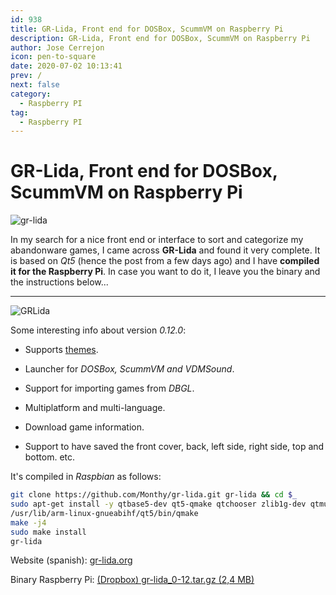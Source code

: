 ```yaml
---
id: 938
title: GR-Lida, Front end for DOSBox, ScummVM on Raspberry Pi
description: GR-Lida, Front end for DOSBox, ScummVM on Raspberry Pi
author: Jose Cerrejon
icon: pen-to-square
date: 2020-07-02 10:13:41
prev: /
next: false
category:
  - Raspberry PI
tag:
  - Raspberry PI
---
```


# GR-Lida, Front end for DOSBox, ScummVM on Raspberry Pi

![gr-lida](/images/2020/06/gr-lida.png)

In my search for a nice front end or interface to sort and categorize my abandonware games, I came across **GR-Lida** and found it very complete. It is based on *Qt5* (hence the post from a few days ago) and I have **compiled it for the Raspberry Pi**. In case you want to do it, I leave you the binary and the instructions below...

- - -
![GRLida](/images/2020/06/gr-lida-01.png "GRLida")

Some interesting info about version *0.12.0*:

* Supports [themes](http://www.gr-lida.org/styles/).

* Launcher for *DOSBox, ScummVM and VDMSound*.

* Support for importing games from *DBGL*.

* Multiplatform and multi-language.

* Download game information.

* Support to have saved the front cover, back, left side, right side, top and bottom. etc.

It's compiled in *Raspbian* as follows:

```bash
git clone https://github.com/Monthy/gr-lida.git gr-lida && cd $_
sudo apt-get install -y qtbase5-dev qt5-qmake qtchooser zlib1g-dev qtmultimedia5-dev libqt5multimediawidgets5 libqt5multimedia5-plugins libqt5multimedia5 qtscript5-dev
/usr/lib/arm-linux-gnueabihf/qt5/bin/qmake
make -j4
sudo make install
gr-lida
```

Website (spanish): [gr-lida.org](http://www.gr-lida.org/)

Binary Raspberry Pi: [(Dropbox) gr-lida_0-12.tar.gz (2,4 MB)](https://www.dropbox.com/s/i9oa9fjr7byavng/gr-lida_0-12.tar.gz?dl=0)